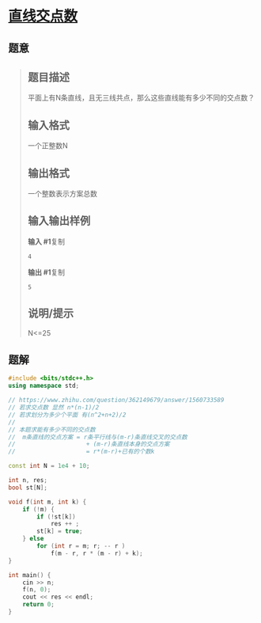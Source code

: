 #  [直线交点数](https://www.luogu.com.cn/problem/P2789)

## 题意

>   ## 题目描述
>
>   平面上有N条直线，且无三线共点，那么这些直线能有多少不同的交点数？
>
>   ## 输入格式
>
>   一个正整数N
>
>   ## 输出格式
>
>   一个整数表示方案总数
>
>   ## 输入输出样例
>
>   **输入 #1**复制
>
>   ```
>   4
>   ```
>
>   **输出 #1**复制
>
>   ```
>   5
>   ```
>
>   ## 说明/提示
>
>   N<=25

## 题解



```c++
#include <bits/stdc++.h>
using namespace std;

// https://www.zhihu.com/question/362149679/answer/1560733589
// 若求交点数 显然 n*(n-1)/2
// 若求划分为多少个平面 有(n^2+n+2)/2
//
// 本题求能有多少不同的交点数
//  m条直线的交点方案 = r条平行线与(m-r)条直线交叉的交点数
//                    + (m-r)条直线本身的交点方案
//                    = r*(m-r)+已有的个数k

const int N = 1e4 + 10;

int n, res;
bool st[N];

void f(int m, int k) {
    if (!m) {
        if (!st[k])
            res ++ ;
        st[k] = true;
    } else
        for (int r = m; r; -- r )
            f(m - r, r * (m - r) + k);
}

int main() {
    cin >> n;
    f(n, 0);
    cout << res << endl;
    return 0;
}
```



```python3

```


